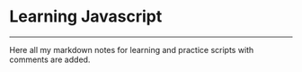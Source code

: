 # Learning Javascript

---

Here all my markdown notes for learning and practice scripts with comments are added.
